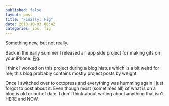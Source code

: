 ```yaml
---
published: false
layout: post
title: "Finally: Fig"
date: 2013-10-03 06:42
categories: ios, fig
---
```

Something new, but not really.

Back in the early summer I released an app side project for making gifs on your iPhone: [Fig](http://makefi.gs). 

I think I worked on this project during a blog hiatus which is a bit weird for me; this blog probably contains mostly project posts by weight.

Once I switched over to octopress and everything was humming again I just forgot to post about it. Even though most (sometimes all) of what is on a blog is old or out of date, I don't think about writing about anything that isn't HERE and NOW.